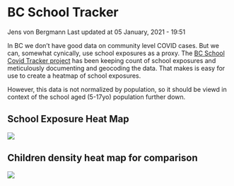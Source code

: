 BC School Tracker
================
Jens von Bergmann
Last updated at 05 January, 2021 - 19:51

In BC we don’t have good data on community level COVID cases. But we
can, somewhat cynically, use school exposures as a proxy. The [BC School
Covid Tracker
project](https://bcschoolcovidtracker.knack.com/bc-school-covid-tracker#home/)
has been keeping count of school exposures and meticulously documenting
and geocoding the data. That makes is easy for use to create a heatmap
of school exposures.

However, this data is not normalized by population, so it should be
viewd in context of the school aged (5-17yo) population further down.

## School Exposure Heat Map

![](https://bccovid.s3.ca-central-1.amazonaws.com/school-tracker-schools.png)

## Children density heat map for comparison

![](https://bccovid.s3.ca-central-1.amazonaws.com/school-tracker-children.png)

